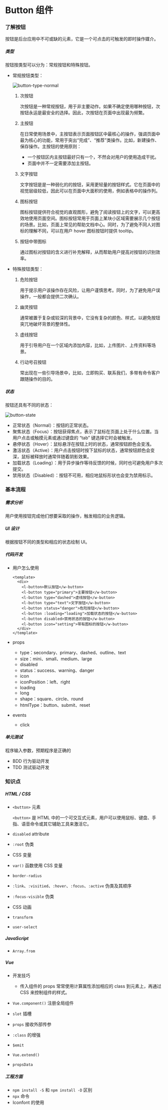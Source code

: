 # Button 组件

### 了解按钮

按钮是后台应用中不可或缺的元素，它是一个可点击的可触发的即时操作媒介。

##### 类型

按钮按类型可以分为：常规按钮和特殊按钮。

- 常规按钮类型：

  ![button-type-normal](./imgs/button-type-normal.png)

  1. 次按钮

     次按钮是一种常规按钮，用于非主要动作。如果不确定使用哪种按钮，次按钮永运是最安全的选择。因此，次按钮在页面中出现最为频繁。

  2. 主按钮

     在日常使用场景中，主按钮表示页面按钮区中最核心的操作，强调页面中最为核心的功能，常用于突出“完成”、“推荐”类操作。比如，新建操作、保存操作。主按钮的使用原则：

     - 一个按钮区内主按钮最好只有一个，不然会对用户的使用造成干扰。
     - 页面中并不一定需要添加主按钮。

  3. 文字按钮

     文字按钮是是一种弱化的的按钮，采用更轻量的按钮样式。它在页面中的视觉层级较低，因此可以在页面中大面积的使用，例如表格中的操作列。

  4. 图标按钮

     图标按钮提供符合视觉的直观图形，避免了阅读按钮上的文字，可以更高效地使用页面空间。图标按钮常用于页面上某块小区域需要展示几个按钮的场景。比如，页面上常见的帮助文档中心。同时，为了避免不同人对图标的理解不同，可以在用户 hover 图标按钮时提供 tooltip。

  5. 按钮中带图标

     通过图标对按钮的含义进行补充解释，从而帮助用户提高对按钮的识别效率。

- 特殊按钮类型：

  1. 危险按钮

     用于提示用户该操作存在风险，让用户谨慎思考。同时，为了避免用户误操作，一般都会提供二次确认。

  2. 幽灵按钮

     通常被置于复杂或较深的背景中，它没有复杂的颜色、样式，以避免按钮突兀地破坏背景的整体性。

  3. 虚线按钮

     用于引导用户在一个区域内添加内容，比如，上传图片、上传资料等场景。

  4. 行动号召按钮

     常出现在一些引导场景中，比如，立即购买、联系我们，多带有命令客户跟随操作的目的。

##### 状态

按钮还具有不同的状态：

![button-state](./imgs/button-state.jpg)

- 正常状态（Normal）：按钮的正常状态。
- 聚焦状态（Focus）：按钮获得焦点，表示了鼠标在页面上处于什么位置。当用户点击或触摸元素或通过键盘的 “tab” 键选择它时会被触发。
- 悬停状态（Hover）：鼠标悬浮在按钮上时的状态，通常按钮颜色会变浅。
- 激活状态（Active）：用户点击按钮时按下鼠标的状态，通常按钮颜色会变深，鼠标被释放时通常伴随着阴影效果。
- 加载状态（Loading）：用于异步操作等待反馈的时候，同时也可避免用户多次提交。
- 禁用状态（Disabled）：按钮不可用，相应地鼠标形状也会变为禁用标示。

### 基本流程

##### 需求分析

用户使用按钮完成他们想要采取的操作，触发相应的业务逻辑。

##### UI 设计

根据按钮不同的类型和相应的状态绘制 UI。

##### 代码开发

- 用户怎么使用

  ```vue
  <template>
    <div>
      <l-button>默认按钮</w-button>
      <l-button type="primary">主要按钮</w-button>
      <l-button type="dashed">虚线按钮</w-button>
      <l-button type="text">文字按钮</w-button>
      <l-button status="danger">危险按钮</w-button>
      <l-button :loading="loading">加载状态的按钮</w-button>
      <l-button disabled>禁用状态的按钮</w-button>
      <l-button icon="setting">带有图标的按钮</w-button>
    </div>
  </template>
  ```

- props

  - type：secondary、primary、dashed、outline、text
  - size：mini、small、medium、large
  - disabled
  - status：success、warning、danger
  - icon
  - iconPosition：left、right
  - loading
  - long
  - shape：square、circle、round
  - htmlType：button、submit、reset
  
- events

  - click

##### 单元测试

程序输入参数，预期程序是正确的

- BDD 行为驱动开发
- TDD 测试驱动开发

### 知识点

##### HTML / CSS

- `<button>` 元素

  `<button>` 是 HTML 中的一个可交互式元素，用户可以使用鼠标、键盘、手指、语音命令或其它辅助工具来激活它。

- `disabled` attribute

- `:root` 伪类

- CSS 变量

- `var()` 函数使用 CSS 变量

- `border-radius`

- `:link`、`:visitied`、`:hover`、`:focus`、`:active` 伪类及其顺序

- `:focus-visible` 伪类

- CSS 动画

- `transform`

- `user-select`

##### JavaScript

- `Array.from`

##### Vue

- 开发技巧
  - 传入组件的 props 常常使用计算属性添加相应的 class 到元素上，再通过 CSS 来控制组件的样式。

- `Vue.component()` 注册全局组件
- `slot` 插槽
- `props` 接收外部传参
- `:class` 的增强
- `$emit`
- `Vue.extend()`
- `propsData`

##### 工程方面

- `npm install -S` 和 `npm install -D` 区别
- `npx` 命令
- Iconfont 的使用
